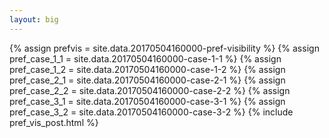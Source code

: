 ```yaml
---
layout: big
---
```

{% assign prefvis = site.data.20170504160000-pref-visibility %}
{% assign pref_case_1_1 = site.data.20170504160000-case-1-1 %}
{% assign pref_case_1_2 = site.data.20170504160000-case-1-2 %}
{% assign pref_case_2_1 = site.data.20170504160000-case-2-1 %}
{% assign pref_case_2_2 = site.data.20170504160000-case-2-2 %}
{% assign pref_case_3_1 = site.data.20170504160000-case-3-1 %}
{% assign pref_case_3_2 = site.data.20170504160000-case-3-2 %}
{% include pref_vis_post.html %}
